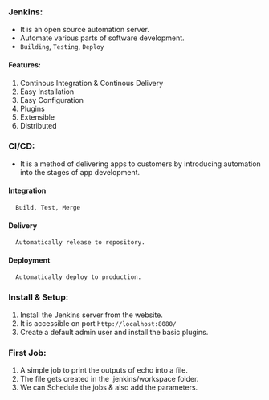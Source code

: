 ### Jenkins:

- It is an open source automation server.
- Automate various parts of software development.
- `Building`, `Testing`, `Deploy`

#### Features:

1. Continous Integration & Continous Delivery
2. Easy Installation
3. Easy Configuration
4. Plugins
5. Extensible
6. Distributed

### CI/CD:

- It is a method of delivering apps to customers by introducing automation into the stages of app development.

#### Integration

      Build, Test, Merge

#### Delivery

      Automatically release to repository.

#### Deployment

      Automatically deploy to production.

### Install & Setup:

1. Install the Jenkins server from the website.
2. It is accessible on port `http://localhost:8080/`
3. Create a default admin user and install the basic plugins.

### First Job:

1. A simple job to print the outputs of echo into a file.
2. The file gets created in the .jenkins/workspace folder.
3. We can Schedule the jobs & also add the parameters.
